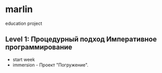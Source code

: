 # marlin
education project
## Level 1: Процедурный подход Императивное программирование

- start week
- immersion - Проект "Погружение".
